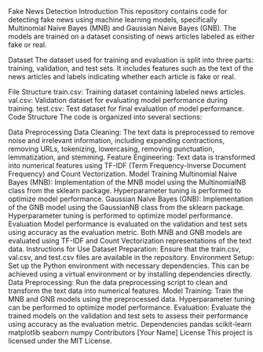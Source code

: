 Fake News Detection
Introduction
This repository contains code for detecting fake news using machine learning models, specifically Multinomial Naive Bayes (MNB) and Gaussian Naive Bayes (GNB). The models are trained on a dataset consisting of news articles labeled as either fake or real.

Dataset
The dataset used for training and evaluation is split into three parts: training, validation, and test sets. It includes features such as the text of the news articles and labels indicating whether each article is fake or real.

File Structure
train.csv: Training dataset containing labeled news articles.
val.csv: Validation dataset for evaluating model performance during training.
test.csv: Test dataset for final evaluation of model performance.
Code Structure
The code is organized into several sections:

Data Preprocessing
Data Cleaning: The text data is preprocessed to remove noise and irrelevant information, including expanding contractions, removing URLs, tokenizing, lowercasing, removing punctuation, lemmatization, and stemming.
Feature Engineering: Text data is transformed into numerical features using TF-IDF (Term Frequency-Inverse Document Frequency) and Count Vectorization.
Model Training
Multinomial Naive Bayes (MNB): Implementation of the MNB model using the MultinomialNB class from the sklearn package. Hyperparameter tuning is performed to optimize model performance.
Gaussian Naive Bayes (GNB): Implementation of the GNB model using the GaussianNB class from the sklearn package. Hyperparameter tuning is performed to optimize model performance.
Evaluation
Model performance is evaluated on the validation and test sets using accuracy as the evaluation metric. Both MNB and GNB models are evaluated using TF-IDF and Count Vectorization representations of the text data.
Instructions for Use
Dataset Preparation: Ensure that the train.csv, val.csv, and test.csv files are available in the repository.
Environment Setup: Set up the Python environment with necessary dependencies. This can be achieved using a virtual environment or by installing dependencies directly.
Data Preprocessing: Run the data preprocessing script to clean and transform the text data into numerical features.
Model Training: Train the MNB and GNB models using the preprocessed data. Hyperparameter tuning can be performed to optimize model performance.
Evaluation: Evaluate the trained models on the validation and test sets to assess their performance using accuracy as the evaluation metric.
Dependencies
pandas
scikit-learn
matplotlib
seaborn
numpy
Contributors
[Your Name]
License
This project is licensed under the MIT License.
